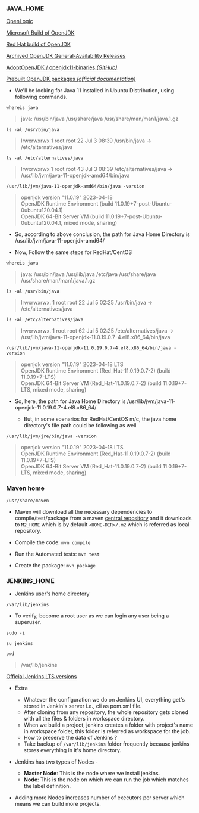 
### JAVA_HOME

[OpenLogic](https://www.openlogic.com/openjdk-downloads)

[Microsoft Build of OpenJDK](https://learn.microsoft.com/en-us/java/openjdk/download)

[Red Hat build of OpenJDK](https://developers.redhat.com/products/openjdk/download)

[Archived OpenJDK General-Availability Releases](https://jdk.java.net/archive/)

[AdoptOpenJDK / openjdk11-binaries _(GitHub)_](https://github.com/AdoptOpenJDK/openjdk11-binaries/releases)

[Prebuilt OpenJDK packages _(official documentation)_](https://openjdk.org/install/)

* We'll be looking for Java 11 installed in Ubuntu Distribution, using following commands.
```
whereis java
```
> java: /usr/bin/java /usr/share/java /usr/share/man/man1/java.1.gz

```
ls -al /usr/bin/java
```
> lrwxrwxrwx 1 root root 22 Jul  3 08:39 /usr/bin/java -> /etc/alternatives/java

```
ls -al /etc/alternatives/java
```
> lrwxrwxrwx 1 root root 43 Jul  3 08:39 /etc/alternatives/java -> /usr/lib/jvm/java-11-openjdk-amd64/bin/java

```
/usr/lib/jvm/java-11-openjdk-amd64/bin/java -version
```
> openjdk version "11.0.19" 2023-04-18                                                                                                                                                      
> OpenJDK Runtime Environment (build 11.0.19+7-post-Ubuntu-0ubuntu120.04.1)                                                                                
> OpenJDK 64-Bit Server VM (build 11.0.19+7-post-Ubuntu-0ubuntu120.04.1, mixed mode, sharing)

  * So, according to above conclusion, the path for Java Home Directory is /usr/lib/jvm/java-11-openjdk-amd64/

* Now, Follow the same steps for RedHat/CentOS
```
whereis java
```
> java: /usr/bin/java /usr/lib/java /etc/java /usr/share/java /usr/share/man/man1/java.1.gz

```
ls -al /usr/bin/java
```
> lrwxrwxrwx. 1 root root 22 Jul  5 02:25 /usr/bin/java -> /etc/alternatives/java

```
ls -al /etc/alternatives/java
```
> lrwxrwxrwx. 1 root root 62 Jul  5 02:25 /etc/alternatives/java -> /usr/lib/jvm/java-11-openjdk-11.0.19.0.7-4.el8.x86_64/bin/java

```
/usr/lib/jvm/java-11-openjdk-11.0.19.0.7-4.el8.x86_64/bin/java -version
```
> openjdk version "11.0.19" 2023-04-18 LTS                                                                                                                                          
> OpenJDK Runtime Environment (Red_Hat-11.0.19.0.7-2) (build 11.0.19+7-LTS)                                                                                                
> OpenJDK 64-Bit Server VM (Red_Hat-11.0.19.0.7-2) (build 11.0.19+7-LTS, mixed mode, sharing)

* So, here, the path for Java Home Directory is /usr/lib/jvm/java-11-openjdk-11.0.19.0.7-4.el8.x86_64/

  * But, in some scenarios for RedHat/CentOS m/c, the java home directory's file path could be following as well
```
/usr/lib/jvm/jre/bin/java -version
```
> openjdk version "11.0.19" 2023-04-18 LTS                                                                                                                                          
> OpenJDK Runtime Environment (Red_Hat-11.0.19.0.7-2) (build 11.0.19+7-LTS)                                                                                                
> OpenJDK 64-Bit Server VM (Red_Hat-11.0.19.0.7-2) (build 11.0.19+7-LTS, mixed mode, sharing)

### Maven home
```
/usr/share/maven
```
* Maven will download all the necessary dependencies to compile/test/package from a maven [central repository](https://mvnrepository.com/repos/central) 
  and it downloads to `M2_HOME` which is by default `<HOME-DIR>/.m2` which is referred as local repository.

* Compile the code: `mvn compile`
* Run the Automated tests: `mvn test`
* Create the package: `mvn package`

### JENKINS_HOME
* Jenkins user's home directory
```
/var/lib/jenkins
```
* To verify, become a root user as we can login any user being a superuser.
```
sudo -i
```
```
su jenkins
```
```
pwd
```
>/var/lib/jenkins

[Official Jenkins LTS versions](https://www.jenkins.io/doc/book/installing/linux/)
* Extra
  * Whatever the configuration we do on Jenkins UI, everything get's stored in Jenkin's server i.e., cli as pom.xml file.
  * After cloning from any repository, the whole repository gets cloned with all the files & folders in workspace directory.
  * When we build a project, jenkins creates a folder with project's name in workspace folder, this folder is referred as workspace for the job.
  * How to preserve the data of Jenkins ?
  * Take backup of `/var/lib/jenkins` folder frequently because jenkins stores everything in it's home directory.

* Jenkins has two types of Nodes -
  * __Master Node__: This is the node where we install jenkins.
  * __Node__: This is the node on which we can run the job which matches the label definition.
* Adding more Nodes increases number of executors per server which means we can build more projects.






